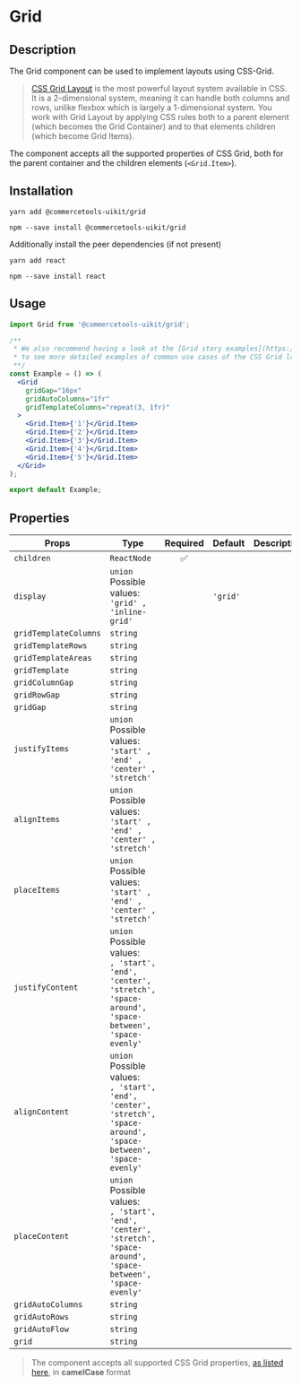 <!-- THIS IS AN AUTOGENERATED FILE. DO NOT EDIT THIS FILE DIRECTLY. -->
<!-- This file is created by the `yarn generate-readme` script. -->

# Grid

## Description

The Grid component can be used to implement layouts using CSS-Grid.

> [CSS Grid Layout](https://css-tricks.com/snippets/css/complete-guide-grid) is the most powerful layout system available in CSS. It is a 2-dimensional system, meaning it can handle both columns and rows, unlike flexbox which is largely a 1-dimensional system. You work with Grid Layout by applying CSS rules both to a parent element (which becomes the Grid Container) and to that elements children (which become Grid Items).

The component accepts all the supported properties of CSS Grid, both for the parent container and the children elements (`<Grid.Item>`).

## Installation

```
yarn add @commercetools-uikit/grid
```

```
npm --save install @commercetools-uikit/grid
```

Additionally install the peer dependencies (if not present)

```
yarn add react
```

```
npm --save install react
```

## Usage

```jsx
import Grid from '@commercetools-uikit/grid';

/**
 * We also recommend having a look at the [Grid story examples](https://uikit.commercetools.com/?path=/story/examples-components-grid--with-fixed-columns)
 * to see more detailed examples of common use cases of the CSS Grid layout.
 **/
const Example = () => (
  <Grid
    gridGap="16px"
    gridAutoColumns="1fr"
    gridTemplateColumns="repeat(3, 1fr)"
  >
    <Grid.Item>{'1'}</Grid.Item>
    <Grid.Item>{'2'}</Grid.Item>
    <Grid.Item>{'3'}</Grid.Item>
    <Grid.Item>{'4'}</Grid.Item>
    <Grid.Item>{'5'}</Grid.Item>
  </Grid>
);

export default Example;
```

## Properties

| Props                 | Type                                                                                                                      | Required | Default  | Description |
| --------------------- | ------------------------------------------------------------------------------------------------------------------------- | :------: | -------- | ----------- |
| `children`            | `ReactNode`                                                                                                               |    ✅    |          |             |
| `display`             | `union`<br/>Possible values:<br/>`'grid' , 'inline-grid'`                                                                 |          | `'grid'` |             |
| `gridTemplateColumns` | `string`                                                                                                                  |          |          |             |
| `gridTemplateRows`    | `string`                                                                                                                  |          |          |             |
| `gridTemplateAreas`   | `string`                                                                                                                  |          |          |             |
| `gridTemplate`        | `string`                                                                                                                  |          |          |             |
| `gridColumnGap`       | `string`                                                                                                                  |          |          |             |
| `gridRowGap`          | `string`                                                                                                                  |          |          |             |
| `gridGap`             | `string`                                                                                                                  |          |          |             |
| `justifyItems`        | `union`<br/>Possible values:<br/>`'start' , 'end' , 'center' , 'stretch'`                                                 |          |          |             |
| `alignItems`          | `union`<br/>Possible values:<br/>`'start' , 'end' , 'center' , 'stretch'`                                                 |          |          |             |
| `placeItems`          | `union`<br/>Possible values:<br/>`'start' , 'end' , 'center' , 'stretch'`                                                 |          |          |             |
| `justifyContent`      | `union`<br/>Possible values:<br/>`, 'start', 'end', 'center', 'stretch', 'space-around', 'space-between', 'space-evenly'` |          |          |             |
| `alignContent`        | `union`<br/>Possible values:<br/>`, 'start', 'end', 'center', 'stretch', 'space-around', 'space-between', 'space-evenly'` |          |          |             |
| `placeContent`        | `union`<br/>Possible values:<br/>`, 'start', 'end', 'center', 'stretch', 'space-around', 'space-between', 'space-evenly'` |          |          |             |
| `gridAutoColumns`     | `string`                                                                                                                  |          |          |             |
| `gridAutoRows`        | `string`                                                                                                                  |          |          |             |
| `gridAutoFlow`        | `string`                                                                                                                  |          |          |             |
| `grid`                | `string`                                                                                                                  |          |          |             |

> The component accepts all supported CSS Grid properties, [as listed here](https://css-tricks.com/snippets/css/complete-guide-grid), in **camelCase** format
